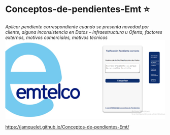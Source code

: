 # Conceptos-de-pendientes-Emt :star:
*Aplicar pendiente correspondiente cuando se presenta novedad por cliente, alguna inconsistencia en Datos – Infraestructura u Oferta, factores externos, motivos comerciales, motivos técnicos* 
![img](./accets/vistaEnDesktop.png)

https://jamquelet.github.io/Conceptos-de-pendientes-Emt/
